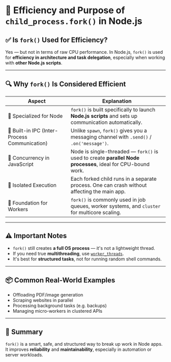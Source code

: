 # 🚀 Efficiency and Purpose of `child_process.fork()` in Node.js

## ✅ Is `fork()` Used for Efficiency?

Yes — but not in terms of raw CPU performance. In Node.js, `fork()` is used for **efficiency in architecture and task delegation**, especially when working with **other Node.js scripts**.

---

## 🔍 Why `fork()` Is Considered Efficient

| Aspect                                        | Explanation                                                                                                 |
| --------------------------------------------- | ----------------------------------------------------------------------------------------------------------- |
| 🧠 Specialized for Node                       | `fork()` is built specifically to launch **Node.js scripts** and sets up communication automatically.       |
| 🔁 Built-in IPC (Inter-Process Communication) | Unlike `spawn`, `fork()` gives you a messaging channel with `.send()` / `.on('message')`.                   |
| 🧵 Concurrency in JavaScript                  | Node is single-threaded — `fork()` is used to create **parallel Node processes**, ideal for CPU-bound work. |
| 🚧 Isolated Execution                         | Each forked child runs in a separate process. One can crash without affecting the main app.                 |
| 🧪 Foundation for Workers                     | `fork()` is commonly used in job queues, worker systems, and `cluster` for multicore scaling.               |

---

## ⚠️ Important Notes

- `fork()` still creates **a full OS process** — it's not a lightweight thread.
- If you need true **multithreading**, use [`worker_threads`](https://nodejs.org/api/worker_threads.html).
- It's best for **structured tasks**, not for running random shell commands.

---

## 📦 Common Real-World Examples

- Offloading PDF/image generation
- Scraping websites in parallel
- Processing background tasks (e.g. backups)
- Managing micro-workers in clustered APIs

---

## 🧠 Summary

`fork()` is a smart, safe, and structured way to break up work in Node apps.
It improves **reliability** and **maintainability**, especially in automation or server workloads.
